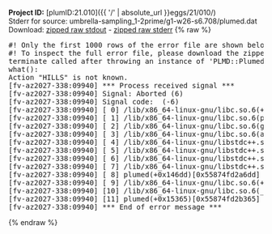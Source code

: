 **Project ID:** [plumID:21.010]({{ '/' | absolute_url }}eggs/21/010/)  
Stderr for source:  umbrella-sampling_1-2prime/g1-w26-s6.708/plumed.dat   
Download: [zipped raw stdout](plumed.dat.plumed.stdout.txt.zip) - [zipped raw stderr](plumed.dat.plumed.stderr.txt.zip) 
{% raw %}
<pre>
#! Only the first 1000 rows of the error file are shown below
#! To inspect the full error file, please download the zipped raw stderr file above
terminate called after throwing an instance of 'PLMD::Plumed::Exception'
what():
Action "HILLS" is not known.
[fv-az2027-338:09940] *** Process received signal ***
[fv-az2027-338:09940] Signal: Aborted (6)
[fv-az2027-338:09940] Signal code:  (-6)
[fv-az2027-338:09940] [ 0] /lib/x86_64-linux-gnu/libc.so.6(+0x45330)[0x7fc109445330]
[fv-az2027-338:09940] [ 1] /lib/x86_64-linux-gnu/libc.so.6(pthread_kill+0x11c)[0x7fc10949eb2c]
[fv-az2027-338:09940] [ 2] /lib/x86_64-linux-gnu/libc.so.6(gsignal+0x1e)[0x7fc10944527e]
[fv-az2027-338:09940] [ 3] /lib/x86_64-linux-gnu/libc.so.6(abort+0xdf)[0x7fc1094288ff]
[fv-az2027-338:09940] [ 4] /lib/x86_64-linux-gnu/libstdc++.so.6(+0xa5ff5)[0x7fc1098a5ff5]
[fv-az2027-338:09940] [ 5] /lib/x86_64-linux-gnu/libstdc++.so.6(+0xbb0da)[0x7fc1098bb0da]
[fv-az2027-338:09940] [ 6] /lib/x86_64-linux-gnu/libstdc++.so.6(_ZSt10unexpectedv+0x0)[0x7fc1098a5a55]
[fv-az2027-338:09940] [ 7] /lib/x86_64-linux-gnu/libstdc++.so.6(+0xa5a6f)[0x7fc1098a5a6f]
[fv-az2027-338:09940] [ 8] plumed(+0x146dd)[0x55874fd2a6dd]
[fv-az2027-338:09940] [ 9] /lib/x86_64-linux-gnu/libc.so.6(+0x2a1ca)[0x7fc10942a1ca]
[fv-az2027-338:09940] [10] /lib/x86_64-linux-gnu/libc.so.6(__libc_start_main+0x8b)[0x7fc10942a28b]
[fv-az2027-338:09940] [11] plumed(+0x15365)[0x55874fd2b365]
[fv-az2027-338:09940] *** End of error message ***
</pre>
{% endraw %}

